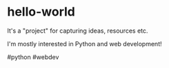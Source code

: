 # hello-world

It's a "project" for capturing ideas, resources etc.

I'm mostly interested in Python and web development!

#python #webdev
